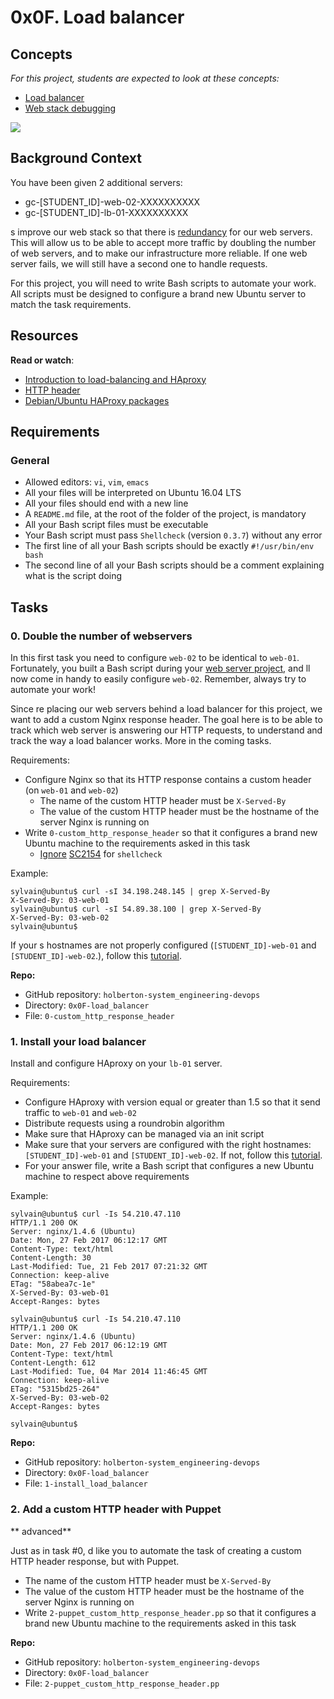 
# 0x0F. Load balancer
## Concepts

_For this project, students are expected to look at these concepts:_

-   [Load balancer](https://intranet.hbtn.io/concepts/46)
-   [Web stack debugging](https://intranet.hbtn.io/concepts/68)

![](https://s3.amazonaws.com/intranet-projects-files/holbertonschool-sysadmin_devops/275/qfdked8.png)

## Background Context

You have been given 2 additional servers:

-   gc-[STUDENT_ID]-web-02-XXXXXXXXXX
-   gc-[STUDENT_ID]-lb-01-XXXXXXXXXX

s improve our web stack so that there is  [redundancy](https://intranet.hbtn.io/rltoken/QiOC_I-8BeV4aNExIucC9Q "redundancy")  for our web servers. This will allow us to be able to accept more traffic by doubling the number of web servers, and to make our infrastructure more reliable. If one web server fails, we will still have a second one to handle requests.

For this project, you will need to write Bash scripts to automate your work. All scripts must be designed to configure a brand new Ubuntu server to match the task requirements.

## Resources

**Read or watch**:

-   [Introduction to load-balancing and HAproxy](https://intranet.hbtn.io/rltoken/ngIXarEyu8jZwOL3Y30PLQ "Introduction to load-balancing and HAproxy")
-   [HTTP header](https://intranet.hbtn.io/rltoken/v32JmcDrSiOnFBfqzXvs_Q "HTTP header")
-   [Debian/Ubuntu HAProxy packages](https://intranet.hbtn.io/rltoken/BXGrW_6ocecWaOJb7OK_WA "Debian/Ubuntu HAProxy packages")

## Requirements

### General

-   Allowed editors:  `vi`,  `vim`,  `emacs`
-   All your files will be interpreted on Ubuntu 16.04 LTS
-   All your files should end with a new line
-   A  `README.md`  file, at the root of the folder of the project, is mandatory
-   All your Bash script files must be executable
-   Your Bash script must pass  `Shellcheck`  (version  `0.3.7`) without any error
-   The first line of all your Bash scripts should be exactly  `#!/usr/bin/env bash`
-   The second line of all your Bash scripts should be a comment explaining what is the script doing

## Tasks

### 0. Double the number of webservers


In this first task you need to configure  `web-02`  to be identical to  `web-01`. Fortunately, you built a Bash script during your  [web server project](https://intranet.hbtn.io/rltoken/YygI112jB085j-4C3dRX2A "web server project"), and ll now come in handy to easily configure  `web-02`. Remember, always try to automate your work!

Since re placing our web servers behind a load balancer for this project, we want to add a custom Nginx response header. The goal here is to be able to track which web server is answering our HTTP requests, to understand and track the way a load balancer works. More in the coming tasks.

Requirements:

-   Configure Nginx so that its HTTP response contains a custom header (on  `web-01`  and  `web-02`)
    -   The name of the custom HTTP header must be  `X-Served-By`
    -   The value of the custom HTTP header must be the hostname of the server Nginx is running on
-   Write  `0-custom_http_response_header`  so that it configures a brand new Ubuntu machine to the requirements asked in this task
    -   [Ignore](https://intranet.hbtn.io/rltoken/3AOvROMUNUrzxEWhli4GTw "Ignore")  [SC2154](https://intranet.hbtn.io/rltoken/i5f8DYX_rRYFz4hfbG_GJg "SC2154")  for  `shellcheck`

Example:

```
sylvain@ubuntu$ curl -sI 34.198.248.145 | grep X-Served-By
X-Served-By: 03-web-01
sylvain@ubuntu$ curl -sI 54.89.38.100 | grep X-Served-By
X-Served-By: 03-web-02
sylvain@ubuntu$

```

If your s hostnames are not properly configured (`[STUDENT_ID]-web-01`  and  `[STUDENT_ID]-web-02`.), follow this  [tutorial](https://intranet.hbtn.io/rltoken/h3tE_15RKe2QYWzPsjqNDA "tutorial").

**Repo:**

-   GitHub repository:  `holberton-system_engineering-devops`
-   Directory:  `0x0F-load_balancer`
-   File:  `0-custom_http_response_header`

### 1. Install your load balancer

Install and configure HAproxy on your  `lb-01`  server.

Requirements:

-   Configure HAproxy with version equal or greater than 1.5 so that it send traffic to  `web-01`  and  `web-02`
-   Distribute requests using a roundrobin algorithm
-   Make sure that HAproxy can be managed via an init script
-   Make sure that your servers are configured with the right hostnames:  `[STUDENT_ID]-web-01`  and  `[STUDENT_ID]-web-02`. If not, follow this  [tutorial](https://intranet.hbtn.io/rltoken/Tb9qeqRrtrO_b2uFpet9rw "tutorial").
-   For your answer file, write a Bash script that configures a new Ubuntu machine to respect above requirements

Example:

```
sylvain@ubuntu$ curl -Is 54.210.47.110
HTTP/1.1 200 OK
Server: nginx/1.4.6 (Ubuntu)
Date: Mon, 27 Feb 2017 06:12:17 GMT
Content-Type: text/html
Content-Length: 30
Last-Modified: Tue, 21 Feb 2017 07:21:32 GMT
Connection: keep-alive
ETag: "58abea7c-1e"
X-Served-By: 03-web-01
Accept-Ranges: bytes

sylvain@ubuntu$ curl -Is 54.210.47.110
HTTP/1.1 200 OK
Server: nginx/1.4.6 (Ubuntu)
Date: Mon, 27 Feb 2017 06:12:19 GMT
Content-Type: text/html
Content-Length: 612
Last-Modified: Tue, 04 Mar 2014 11:46:45 GMT
Connection: keep-alive
ETag: "5315bd25-264"
X-Served-By: 03-web-02
Accept-Ranges: bytes

sylvain@ubuntu$

```

**Repo:**

-   GitHub repository:  `holberton-system_engineering-devops`
-   Directory:  `0x0F-load_balancer`
-   File:  `1-install_load_balancer`

### 2. Add a custom HTTP header with Puppet

** advanced**

Just as in task #0, d like you to automate the task of creating a custom HTTP header response, but with Puppet.

-   The name of the custom HTTP header must be  `X-Served-By`
-   The value of the custom HTTP header must be the hostname of the server Nginx is running on
-   Write  `2-puppet_custom_http_response_header.pp`  so that it configures a brand new Ubuntu machine to the requirements asked in this task

**Repo:**

-   GitHub repository:  `holberton-system_engineering-devops`
-   Directory:  `0x0F-load_balancer`
-   File:  `2-puppet_custom_http_response_header.pp`

